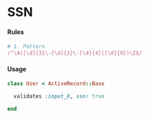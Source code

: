 # SSN

#### Rules

```ruby
# 1. Pattern
/^\A([\d]{3}\-[\d]{2}\-[\d]{4}|[\d]{9})\Z$/
```

#### Usage

```ruby
class User < ActiveRecord::Base

  validates :input_0, ssn: true

end
```
